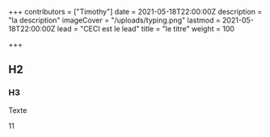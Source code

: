 +++
contributors = ["Timothy"]
date = 2021-05-18T22:00:00Z
description = "la description"
imageCover = "/uploads/typing.png"
lastmod = 2021-05-18T22:00:00Z
lead = "CECI est le lead"
title = "le titre"
weight = 100

+++
## H2

### H3

Texte

11